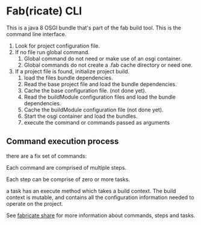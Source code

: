 Fab(ricate) CLI
======================================

This is a java 8 OSGI bundle that's part of the fab build tool. This is the command line interface.


 1. Look for project configuration file.
 2. If no file run global command. 
    1. Global command do not need or make use of an osgi container.
    2. Global commands do not create a .fab cache directory or need one.
 3. If a project file is found, initialize project build. 
    1. load the files bundle dependencies.
    2. Read the base project file and load the bundle dependencies.
    3. Cache the base configuration file.  (not done yet).
    4. Read the buildModule configuration files and load the bundle dependencies.
    5. Cache the buildModule configuration file (not done yet).
    6. Start the osgi container and load the bundles.
    7. execute the command or commands passed as arguments


Command execution process
------------------------

there are a fix set of commands:

Each command are comprised of multiple steps.

Each step can be comprise of zero or more tasks.

a task has an execute method which takes a build context.  The build context
is mutable, and contains all the configuration information needed to operate 
on the project.

See [fabricate share](https://github.com/m410/fab-share) for more information about commands, steps and tasks.

 
